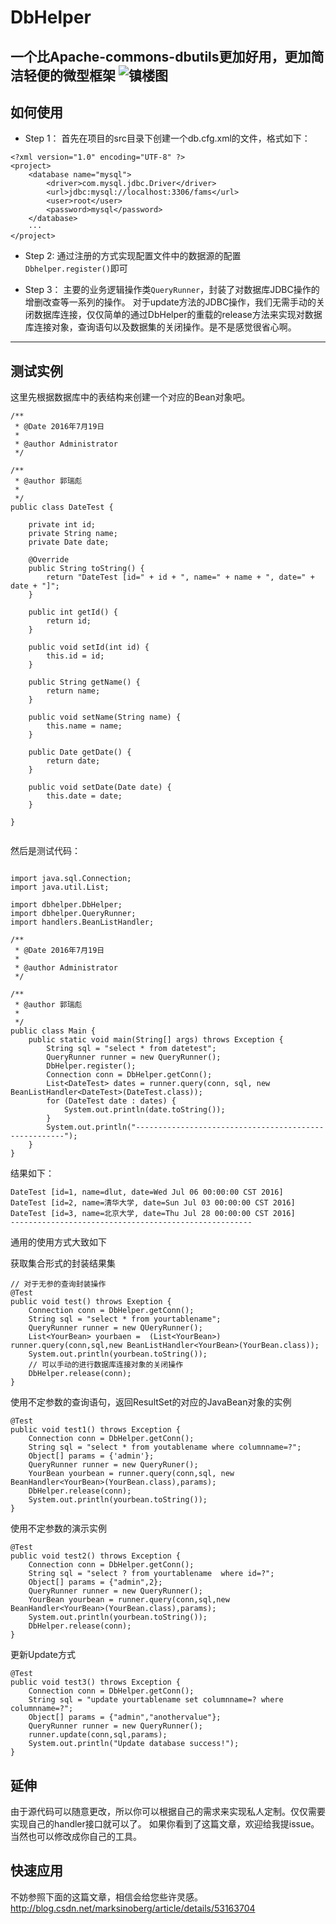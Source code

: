# DbHelper
一个比Apache-commons-dbutils更加好用，更加简洁轻便的微型框架
![镇楼图](http://img.blog.csdn.net/20160719164640373)
---

## 如何使用

- Step 1：
	首先在项目的src目录下创建一个db.cfg.xml的文件，格式如下：
```
<?xml version="1.0" encoding="UTF-8" ?>
<project>
	<database name="mysql">
		<driver>com.mysql.jdbc.Driver</driver>
		<url>jdbc:mysql://localhost:3306/fams</url>
		<user>root</user>
		<password>mysql</password>
	</database>
	···
</project>
```

- Step 2:
	通过注册的方式实现配置文件中的数据源的配置
	`Dbhelper.register()`即可


- Step 3：
	主要的业务逻辑操作类`QueryRunner`，封装了对数据库JDBC操作的增删改查等一系列的操作。
	对于update方法的JDBC操作，我们无需手动的关闭数据库连接，仅仅简单的通过DbHelper的重载的release方法来实现对数据库连接对象，查询语句以及数据集的关闭操作。是不是感觉很省心啊。


---

## 测试实例

这里先根据数据库中的表结构来创建一个对应的Bean对象吧。
```
/**
 * @Date 2016年7月19日
 *
 * @author Administrator
 */

/**
 * @author 郭瑞彪
 *
 */
public class DateTest {

	private int id;
	private String name;
	private Date date;

	@Override
	public String toString() {
		return "DateTest [id=" + id + ", name=" + name + ", date=" + date + "]";
	}

	public int getId() {
		return id;
	}

	public void setId(int id) {
		this.id = id;
	}

	public String getName() {
		return name;
	}

	public void setName(String name) {
		this.name = name;
	}

	public Date getDate() {
		return date;
	}

	public void setDate(Date date) {
		this.date = date;
	}

}


```

然后是测试代码：

```

import java.sql.Connection;
import java.util.List;

import dbhelper.DbHelper;
import dbhelper.QueryRunner;
import handlers.BeanListHandler;

/**
 * @Date 2016年7月19日
 *
 * @author Administrator
 */

/**
 * @author 郭瑞彪
 *
 */
public class Main {
	public static void main(String[] args) throws Exception {
		String sql = "select * from datetest";
		QueryRunner runner = new QueryRunner();
		DbHelper.register();
		Connection conn = DbHelper.getConn();
		List<DateTest> dates = runner.query(conn, sql, new BeanListHandler<DateTest>(DateTest.class));
		for (DateTest date : dates) {
			System.out.println(date.toString());
		}
		System.out.println("------------------------------------------------------");
	}
}

```

结果如下：
```
DateTest [id=1, name=dlut, date=Wed Jul 06 00:00:00 CST 2016]
DateTest [id=2, name=清华大学, date=Sun Jul 03 00:00:00 CST 2016]
DateTest [id=3, name=北京大学, date=Thu Jul 28 00:00:00 CST 2016]
------------------------------------------------------
```

通用的使用方式大致如下

 获取集合形式的封装结果集
```
// 对于无参的查询封装操作
@Test
public void test() throws Exeption {
	Connection conn = DbHelper.getConn();
	String sql = "select * from yourtablename";
	QueryRunner runner = new QUeryRunner();
	List<YourBean> yourbaen =  (List<YourBean>) runner.query(conn,sql,new BeanListHandler<YourBean>(YourBean.class));
	System.out.println(yourbean.toString());
	// 可以手动的进行数据库连接对象的关闭操作
	DbHelper.release(conn);
}

```
使用不定参数的查询语句，返回ResultSet的对应的JavaBean对象的实例

```
@Test
public void test1() throws Exception {
	Connection conn = DbHelper.getConn();
	String sql = "select * from youtablename where columnname=?";
	Object[] params = {'admin'};
	QueryRunner runner = new QueryRuner();
	YourBean yourbean = runner.query(conn,sql, new BeanHandler<YourBean>(YourBean.class),params);
	DbHelper.release(conn);
	System.out.println(yourbean.toString());
}
```

使用不定参数的演示实例
```
@Test
public void test2() throws Exception {
	Connection conn = DbHelper.getConn();
	String sql = "select ? from yourtablename  where id=?";
	Object[] params = {"admin",2};
	QueryRunner runner = new QueryRunner();
	YourBean yourbean = runner.query(conn,sql,new BeanHandler<YourBean>(YourBean.class),params);
	System.out.println(yourbean.toString());
	DbHelper.release(conn);
}
```

  更新Update方式
```
@Test
public void test3() throws Exception {
	Connection conn = DbHelper.getConn();
	String sql = "update yourtablename set columnname=? where columnname=?";
	Object[] params = {"admin","anothervalue"};
	QueryRunner runner = new QueryRunner();
	runner.update(conn,sql,params);
	System.out.println("Update database success!");
}

```

## 延伸

由于源代码可以随意更改，所以你可以根据自己的需求来实现私人定制。仅仅需要实现自己的handler接口就可以了。
如果你看到了这篇文章，欢迎给我提issue。当然也可以修改成你自己的工具。


## 快速应用

不妨参照下面的这篇文章，相信会给您些许灵感。http://blog.csdn.net/marksinoberg/article/details/53163704
